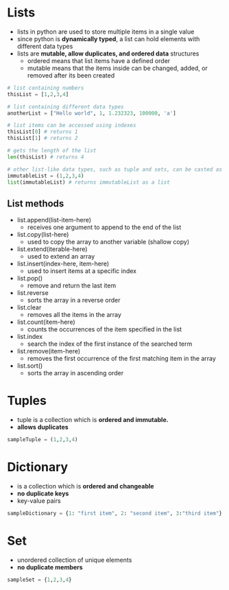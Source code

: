 # Lists
- lists in python are used to store multiple items in a single value
- since python is **dynamically typed**, a list can hold elements with different data types
- lists are **mutable, allow duplicates, and ordered data** structures
	- ordered means that list items have a defined order
	- mutable means that the items inside can be changed, added, or removed after its been created
```python
# list containing numbers
thisList = [1,2,3,4]

# list containing different data types
anotherList = ["Hello world", 1, 1.232323, 100000, 'a']

# list items can be accessed using indexes
thisList[0] # returns 1
thisList[1] # returns 2

# gets the length of the list
len(thisList) # returns 4

# other list-like data types, such as tuple and sets, can be casted as lists
immutableList = (1,2,3,4)
list(immutableList) # returns immutableList as a list
```

## List methods
- list.append(list-item-here)
	- receives one argument to append to the end of the list
- list.copy(list-here)
	- used to copy the array to another variable (shallow copy)
- list.extend(iterable-here)
	- used to extend an array
- list.insert(index-here, item-here)
	- used to insert items at a specific index
- list.pop()
	- remove and return the last item
- list.reverse
	- sorts the array in a reverse order
- list.clear
	- removes all the items in the array
- list.count(item-here)
	- counts the occurrences of the item specified in the list
- list.index
	- search the index of the first instance of the searched term
- list.remove(item-here)
	- removes the first occurrence of the first matching item in the array
- list.sort()
	- sorts the array in ascending order

# Tuples
- tuple is a collection which is **ordered and immutable.**
- **allows duplicates**
```python
sampleTuple = (1,2,3,4)
```
# Dictionary
- is a collection which is **ordered and changeable**
- **no duplicate keys**
- key-value pairs
```python
sampleDictionary = {1: "first item", 2: "second item", 3:"third item"}
```
# Set
- unordered collection of unique elements
- **no duplicate members**
```python
sampleSet = {1,2,3,4}
```
